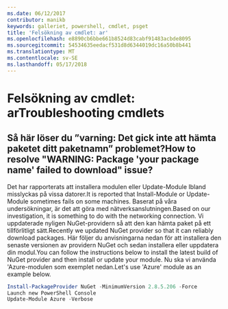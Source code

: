 ```yaml
---
ms.date: 06/12/2017
contributor: manikb
keywords: galleriet, powershell, cmdlet, psget
title: 'Felsökning av cmdlet: ar'
ms.openlocfilehash: e8890cb6bbe661b8524d83cabf91483acbde8095
ms.sourcegitcommit: 54534635eedacf531d8d6344019dc16a50b8b441
ms.translationtype: MT
ms.contentlocale: sv-SE
ms.lasthandoff: 05/17/2018
---
```

# <a name="troubleshooting-cmdlets"></a><span data-ttu-id="3e3bd-103">Felsökning av cmdlet: ar</span><span class="sxs-lookup"><span data-stu-id="3e3bd-103">Troubleshooting cmdlets</span></span>

## <a name="how-to-resolve-warning-package-your-package-name-failed-to-download-issue"></a><span data-ttu-id="3e3bd-104">Så här löser du ”varning: Det gick inte att hämta paketet ditt paketnamn” problemet?</span><span class="sxs-lookup"><span data-stu-id="3e3bd-104">How to resolve "WARNING: Package 'your package name' failed to download" issue?</span></span>

<span data-ttu-id="3e3bd-105">Det har rapporterats att installera modulen eller Update-Module Ibland misslyckas på vissa datorer.</span><span class="sxs-lookup"><span data-stu-id="3e3bd-105">It is reported that Install-Module or Update-Module sometimes fails on some machines.</span></span>
<span data-ttu-id="3e3bd-106">Baserat på våra undersökningar, är det att göra med nätverksanslutningen.</span><span class="sxs-lookup"><span data-stu-id="3e3bd-106">Based on our investigation, it is something to do with the networking connection.</span></span>
<span data-ttu-id="3e3bd-107">Vi uppdaterade nyligen NuGet-providern så att den kan hämta paket på ett tillförlitligt sätt.</span><span class="sxs-lookup"><span data-stu-id="3e3bd-107">Recently we updated NuGet provider so that it can reliably download packages.</span></span>
<span data-ttu-id="3e3bd-108">Här följer du anvisningarna nedan för att installera den senaste versionen av providern NuGet och sedan installera eller uppdatera din modul.</span><span class="sxs-lookup"><span data-stu-id="3e3bd-108">You can follow the instructions below to install the latest build of NuGet provider and then install or update your module.</span></span>
<span data-ttu-id="3e3bd-109">Nu ska vi använda 'Azure-modulen som exemplet nedan.</span><span class="sxs-lookup"><span data-stu-id="3e3bd-109">Let's use 'Azure' module as an example below.</span></span>

```powershell
Install-PackageProvider NuGet -MinimumVersion 2.8.5.206 -Force
Launch new PowerShell Console
Update-Module Azure -Verbose
```